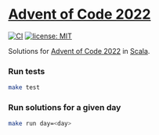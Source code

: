 # [Advent of Code 2022](https://adventofcode.com/2022)

[![CI](https://github.com/FranzDiebold/advent-of-code-2022/actions/workflows/ci.yml/badge.svg)](https://github.com/FranzDiebold/advent-of-code-2022/actions/workflows/ci.yml)
[![license: MIT](https://img.shields.io/badge/license-MIT-brightgreen.svg)](./LICENSE.md)

Solutions for [Advent of Code 2022](https://adventofcode.com/2022) in [Scala](https://www.scala-lang.org/).

### Run tests

```bash
make test
```

### Run solutions for a given day

```bash
make run day=<day>
```
